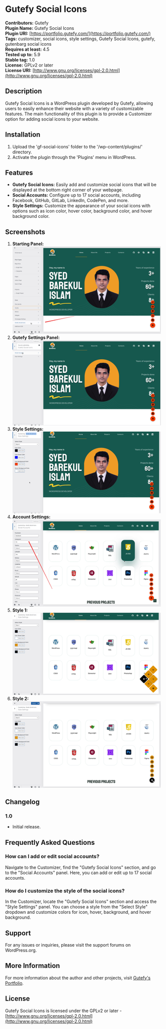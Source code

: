 # Gutefy Social Icons

**Contributors:** Gutefy  
**Plugin Name:** Gutefy Social Icons  
**Plugin URI:** [https://portfolio.gutefy.com/](https://portfolio.gutefy.com/)  
**Tags:** customizer, social icons, style settings, Gutefy Social Icons, gutefy, gutenbarg social icons  
**Requires at least:** 4.5  
**Tested up to:** 5.9  
**Stable tag:** 1.0  
**License:** GPLv2 or later  
**License URI:** [http://www.gnu.org/licenses/gpl-2.0.html](http://www.gnu.org/licenses/gpl-2.0.html)

## Description

Gutefy Social Icons is a WordPress plugin developed by Gutefy, allowing users to easily enhance their website with a variety of customizable features. The main functionality of this plugin is to provide a Customizer option for adding social icons to your website.

## Installation

1. Upload the 'gf-social-icons' folder to the '/wp-content/plugins/' directory.
2. Activate the plugin through the 'Plugins' menu in WordPress.

## Features

- **Gutefy Social Icons:** Easily add and customize social icons that will be displayed at the bottom right corner of your webpage.
- **Social Accounts:** Configure up to 17 social accounts, including Facebook, GitHub, GitLab, LinkedIn, CodePen, and more.
- **Style Settings:** Customize the appearance of your social icons with options such as icon color, hover color, background color, and hover background color.

## Screenshots

1. **Starting Panel:** ![Starting Panel](assets/starting-panel.jpg)
2. **Gutefy Settings Panel:** ![Gutefy Settings Panel](assets/settings-panel.jpg)
3. **Style Settings:** ![Style Settings](assets/style-settings.jpg)
4. **Account Settings:** ![Account Settings](assets/accounts-setting.jpg)
5. **Style 1:** ![Style 1](assets/style-one.jpg)
6. **Style 2:** ![Style 1](assets/style-two.jpg)

## Changelog

### 1.0

- Initial release.

## Frequently Asked Questions

### How can I add or edit social accounts?

Navigate to the Customizer, find the "Gutefy Social Icons" section, and go to the "Social Accounts" panel. Here, you can add or edit up to 17 social accounts.

### How do I customize the style of the social icons?

In the Customizer, locate the "Gutefy Social Icons" section and access the "Style Settings" panel. You can choose a style from the "Select Style" dropdown and customize colors for icon, hover, background, and hover background.

## Support

For any issues or inquiries, please visit the support forums on WordPress.org.

## More Information

For more information about the author and other projects, visit [Gutefy's Portfolio](https://portfolio.gutefy.com/).

## License

Gutefy Social Icons is licensed under the GPLv2 or later - [http://www.gnu.org/licenses/gpl-2.0.html](http://www.gnu.org/licenses/gpl-2.0.html)
